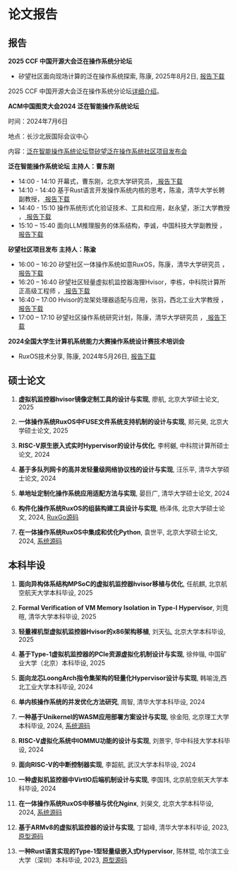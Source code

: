 # 论文报告

## 报告

<i class="fa-solid fa-bullhorn"></i> **2025 CCF 中国开源大会泛在操作系统分论坛** 
* 矽望社区面向现场计算的泛在操作系统探索, 陈康, 2025年8月2日, [<i class="fa-regular fa-file-pdf"></i> 报告下载](/download/syswonder-20250820-Final.pdf ':ignore')


2025 CCF 中国开源大会泛在操作系统分论坛[详细介绍](https://mp.weixin.qq.com/s/_7qttpozTmCMJM3431NaTA)。

 
<i class="fa-solid fa-bullhorn"></i> **ACM中国图灵大会2024 泛在智能操作系统论坛** 
 
时间：2024年7月6日 
 
地点：长沙北辰国际会议中心 
 
内容：[泛在智能操作系统论坛暨矽望泛在操作系统社区项目发布会](https://mp.weixin.qq.com/s/Q-Ftsj8nqVLW4fNnY01dPg) 
 
**泛在智能操作系统论坛 主持人：曹东刚** 
 
* 14:00 - 14:10 开幕式，曹东刚，北京大学研究员，[<i class="fa-regular fa-file-pdf"></i> 报告下载](/download/20240706-openning-cdg.pdf ':ignore')  
* 14:10 - 14:40 基于Rust语言开发操作系统内核的思考，陈渝，清华大学长聘副教授，[<i class="fa-regular fa-file-pdf"></i> 报告下载](/download/20240706-rustos-1-cy.pdf ':ignore')
* 14:40 - 15:10 操作系统形式化验证技术、工具和应用，赵永望，浙江大学教授 ，[<i class="fa-regular fa-file-pdf"></i> 报告下载](/download/20240706-proofos-2-zyw.pdf ':ignore')
* 15:10 – 15:40 面向LLM推理服务的体系结构，李诚，中国科技大学副教授 ，[<i class="fa-regular fa-file-pdf"></i> 报告下载](/download/20240706-llmarch-3-lc.pdf ':ignore')
 

**矽望社区项目发布 主持人：陈渝** 

 
* 16:00 – 16:20 矽望社区一体操作系统如意RuxOS，陈康，清华大学研究员 ，[<i class="fa-regular fa-file-pdf"></i> 报告下载](/download/20240706-ruxos-4-ck.pdf ':ignore')
* 16:20 – 16:40 矽望社区轻量虚拟机监控器海狸Hvisor，李栋，中科院计算所正高级工程师 ，[<i class="fa-regular fa-file-pdf"></i> 报告下载](/download/20240706-hvisor-5-ld.pdf ':ignore')
* 16:40 – 17:00 Hvisor的龙架处理器适配与应用，张羽，西北工业大学教授 ，[<i class="fa-regular fa-file-pdf"></i> 报告下载](/download/20240706-hvisorloongarch-6-zy.pdf ':ignore')
* 17:00 – 17:10 矽望社区操作系统研究计划，陈康，清华大学研究员 ，[<i class="fa-regular fa-file-pdf"></i> 报告下载](/download/20240706-syswonderplan-7-ck.pdf ':ignore')


<i class="fa-solid fa-bullhorn"></i> **2024全国大学生计算机系统能力大赛操作系统设计赛技术培训会** 
* RuxOS技术分享, 陈康, 2024年5月26日, [<i class="fa-regular fa-file-pdf"></i> 报告下载](/download/RuxOS-20240526.pdf ':ignore')

## 硕士论文

1. **虚拟机监控器hvisor镜像定制工具的设计与实现**, 廖航, 北京大学硕士论文, 2025

1. **一体操作系统RuxOS中FUSE文件系统支持机制的设计与实现**, 郑元昊, 北京大学硕士论文, 2025

1. **RISC-V原生嵌入式实时Hypervisor的设计与优化**, 李柯樾, 中科院计算所硕士论文, 2024

1. **基于多队列网卡的高并发轻量级网络协议栈的设计与实现**, 汪乐平, 清华大学硕士论文, 2024

1. **单地址定制化操作系统应用适配方法与实现**, 晏巨广, 清华大学硕士论文, 2024

1. **构件化操作系统RuxOS的组装构建工具设计与实现**, 杨泽伟, 北京大学硕士论文, 2024,  [<i class="fa-brands fa-github"></i> RuxGo源码](https://github.com/syswonder/ruxgo)

1. **在一体操作系统RuxOS中集成和优化Python**, 袁世平, 北京大学硕士论文, 2024, [<i class="fa-brands fa-github"></i> 系统源码](https://github.com/syswonder/rux-python3)

## 本科毕设

1. **面向异构体系结构MPSoC的虚拟机监控器hvisor移植与优化**, 任航麒, 北京航空航天大学本科毕设, 2025

2. **Formal Verification of VM Memory Isolation in Type-I Hypervisor**, 刘竞暄, 清华大学本科毕设, 2025

3. **轻量裸机型虚拟机监控器Hvisor的x86架构移植**, 刘天弘, 北京大学本科毕设, 2025

4. **基于Type-1虚拟机监控器的PCIe资源虚拟化机制设计与实现**, 徐仲锴, 中国矿业大学（北京）本科毕设, 2025

5. **面向龙芯LoongArch指令集架构的轻量化Hypervisor设计与实现**, 韩喻泷,西北工业大学本科毕设, 2024

6. **单内核操作系统的并发优化方法研究**, 周智, 清华大学本科毕设, 2024

7. **一种基于Unikernel的WASM应用部署方案设计与实现**, 徐金阳, 北京理工大学本科毕设, 2024, [<i class="fa-brands fa-github"></i> 系统源码](https://github.com/syswonder/rux-wamr)

8. **RISC-V虚拟化系统中IOMMU功能的设计与实现**, 刘景宇, 华中科技大学本科毕设, 2024

9. **面向RISC-V的中断控制器实现**, 李韶航, 武汉大学本科毕设, 2024

10. **一种虚拟机监控器中VirtIO后端机制设计与实现**, 李国玮, 北京航空航天大学本科毕设, 2024

11. **在一体操作系统RuxOS中移植与优化Nginx**, 刘昊文, 北京大学本科毕设, 2024, [<i class="fa-brands fa-github"></i> 系统源码](https://github.com/syswonder/rux-nginx)

12. **基于ARMv8的虚拟机监控器的设计与实现**, 丁韶峰, 清华大学本科毕设, 2023, [<i class="fa-brands fa-github"></i> 原型源码](https://github.com/syswonder/sysHyper-t1)

13. **一种Rust语言实现的Type-1型轻量级嵌入式Hypervisor**, 陈林锟, 哈尔滨工业大学（深圳）本科毕设, 2023, [<i class="fa-brands fa-github"></i> 原型源码](https://github.com/syswonder/rustbao)
